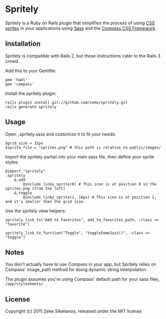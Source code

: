 Spritely
========

Spritely is a Ruby on Rails plugin that simplifies the process of using [CSS sprites](http://www.alistapart.com/articles/sprites) in your 
applications using [Sass](http://sass-lang.com/) and the [Compass CSS Framework](http://compass-style.org/).

Installation
------------

Spritely is compatible with Rails 2, but these instructions cater to the Rails 3 crowd..

Add this to your Gemfile:

	gem 'haml'
	gem 'compass'

Install the spritely plugin:

	rails plugin install git://github.com/zeke/spritely.git
	rails generate spritely

Usage
-----

Open _spritely.sass and customize it to fit your needs:

	$grid_size = 32px
	$sprite_file = "sprites.png" # this path is relative to public/images/
  
Import the spritely partial into your main sass file, then define your sprite styles:

	@import "spritely"
	.spritely  
		&.add
			@include linky_sprite(0) # This icon is at position 0 in the sprites.png (from the left)
		&.toggle
			@include linky_sprite(1, 16px) # This icon is at position 1, and it's smaller than the grid size.
      
Use the spritely view helpers:

	spritely_link_to("Add to Favorites", add_to_favorites_path, :class => "favorite")

	spritely_link_to_function("Toggle", "toggleSomeJazz()", :class => "toggle")

Notes
-----

You don't actually have to use Compass in your app, but Spritely relies on Compass' 
image_path method for doing dynamic string interpolation.

The plugin assumes you're using Compass' default path for your sass files, `/app/stylesheets/`

License
-------

Copyright (c) 2011 Zeke Sikelianos, released under the MIT license